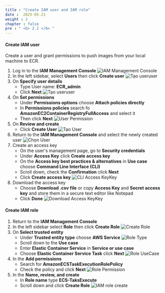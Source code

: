 ```yaml
---
title : "Create IAM user and IAM role"
date :  2025-05-21 
weight : 2
chapter : false
pre : " <b> 2.1 </b> "
---
```

#### Create IAM user
Create a user and grant permissions to push images from your local machine to ECR.
1. Log in to the **IAM Management Console**
    ![IAM Management Console](/images/2-Setup-Resource/2.1-Create-IAM/0001-IAM_console.png)
2. In the left sidebar, select **Users** then click **Create user**
    ![Tạo useruser](/images/2-Setup-Resource/2.1-Create-IAM/0002-CreateUser.png)
3. On **Specify user details**
   - Type User name: **ECR_admin**
   - Click **Next**
    ![Tạo useruser](/images/2-Setup-Resource/2.1-Create-IAM/0003-Username.png)
4. On **Set permissions**
   - Under **Permissions options** choose **Attach policies directly**
   - In **Permissions policies** search fo **AmazonEC2ContainerRegistryFullAccess** and select it
   - Then click **Next**
    ![User Permission](/images/2-Setup-Resource/2.1-Create-IAM/0004-UserPermission.png)
5. On **Review and create**
    - Click **Create User**
    ![Tạo User](/images/2-Setup-Resource/2.1-Create-IAM/0005-CreateUser.png)
6. Return to the **IAM Management Console** and select the newly created user
    ![Chọn User](/images/2-Setup-Resource/2.1-Create-IAM/0006-ChoseUser.png)
7. Create an access key
    - On the user's management page, go to **Security credentials**
    - Under **Access Key** click **Create access key**
    - On the **Access key best practices & alternatives** in **Use case** choose **Command Line Interface (CLI)**
    - Scroll down, check the **Confirmation** click **Next**
    - Click **Create access key**
    ![CLI Access KeyKey](/images/2-Setup-Resource/2.1-Create-IAM/0007-AccessKeyCLI.png)
8. Download the access key 
    - Choose **Download .csv file** or copy **Access Key** and **Secret access key** and store them in a secure text editor like Notepad
    - Click **Done**
    ![Download Access KeyKey](/images/2-Setup-Resource/2.1-Create-IAM/0008-SaveAccessKey.png)

#### Create IAM role
1. Return to the **IAM Management Console**
2. In the left sidebar select **Role** then click **Create Role**
    ![Create Role](/images/2-Setup-Resource/2.1-Create-IAM/0009-IAMconsole-role.png)
3. On **Select trusted entity**
    - Under **Trusted entity type** choose **AWS Service**
    ![Role Type](/images/2-Setup-Resource/2.1-Create-IAM/0010-RoleType.png)
    - Scroll down to the **Use case**
    - Enter **Elastic Container Service** in **Service or use case**
    - Choose **Elastic Container Service Task** click **Next** 
    ![Role UseCase](/images/2-Setup-Resource/2.1-Create-IAM/0011-RoleUseCase.png)
4. In the **Add permissions**
    - Search for **AmazonECSTaskExecutionRolePolicy** 
    - Check the policy and click **Next**
    ![Role Permission](/images/2-Setup-Resource/2.1-Create-IAM/0012-RolePermission.png)
5. In the **Name, review, and create**
    - In **Role name** type **ECS-TaksExecute**
    - Scroll down and click **Create Role**
    ![IAM role create](/images/2-Setup-Resource/2.1-Create-IAM/0013-IAMroleCreate.png)
